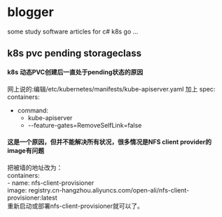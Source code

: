 # blogger
some study software articles for c# k8s go ...
## k8s pvc pending  storageclass
#### k8s 动态PVC创建后一直处于pending状态的原因
网上说的:编辑/etc/kubernetes/manifests/kube-apiserver.yaml 加上
spec: 
  containers:
  - command:
    - kube-apiserver
    - --feature-gates=RemoveSelfLink=false  
#### 这是一个原因，但并不能解决所有状况，很多情况是NFS client provider的image有问题
把被墙的地址改为：<br>
    containers:    
      - name: nfs-client-provisioner    
        image: registry.cn-hangzhou.aliyuncs.com/open-ali/nfs-client-provisioner:latest       
重新启动或部署nfs-client-provisioner就可以了。
